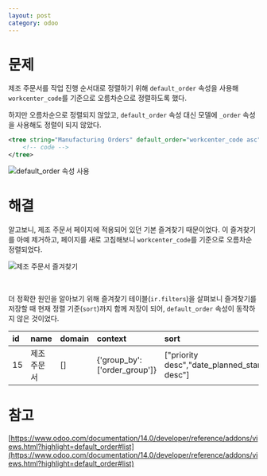 ```yaml
---
layout: post
category: odoo
---
```


# 문제

제조 주문서를 작업 진행 순서대로 정렬하기 위해 `default_order` 속성을 사용해 `workcenter_code`를 기준으로 오름차순으로 정렬하도록 했다.

하지만 오름차순으로 정렬되지 않았고, `default_order` 속성 대신 모델에 `_order` 속성을 사용해도 정렬이 되지 않았다.

```xml
<tree string="Manufacturing Orders" default_order="workcenter_code asc">
    <!-- code -->
</tree>
```

![default_order 속성 사용](/no-access-please/assets/image/2022-01-11-odoo-default_order-do-not-work-in-tree-view/1.png)


# 해결

알고보니, 제조 주문서 페이지에 적용되어 있던 기본 즐겨찾기 때문이었다.
이 즐겨찾기를 아예 제거하고, 페이지를 새로 고침해보니 `workcenter_code`를 기준으로 오름차순 정렬되었다.

![제조 주문서 즐겨찾기](/no-access-please/assets/image/2022-01-11-odoo-default_order-do-not-work-in-tree-view/2.png)

<br>

더 정확한 원인을 알아보기 위해 즐겨찾기 테이블(`ir.filters`)을 살펴보니 즐겨찾기를 저장할 때 현재 정렬 기준(`sort`)까지 함께 저장이 되어, `default_order` 속성이 동작하지 않은 것이었다.



| id | name     | domain  | context                       | sort                                        | model_id       | id_default |
|:---|:---------|:--------|:------------------------------|:--------------------------------------------|:---------------|:-----------|
| 15 | 제조 주문서 | []      | {'group_by': ['order_group']} | ["priority desc","date_planned_start desc"] | mrp.production | true       |


# 참고

[https://www.odoo.com/documentation/14.0/developer/reference/addons/views.html?highlight=default_order#list](https://www.odoo.com/documentation/14.0/developer/reference/addons/views.html?highlight=default_order#list)
